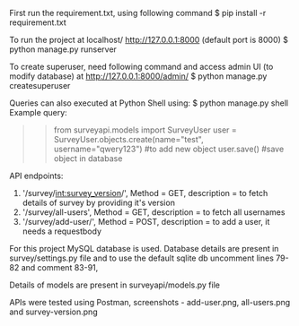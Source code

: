 First run the requirement.txt, using following command
$ pip install -r requirement.txt

To run the project at localhost/ http://127.0.0.1:8000 (default port is 8000)
$ python manage.py runserver

To create superuser, need following command and access admin UI (to modify database) at http://127.0.0.1:8000/admin/ 
$ python manage.py createsuperuser 

Queries can also executed at Python Shell using:
$ python manage.py shell
Example query: 
>> from surveyapi.models import SurveyUser
>> user = SurveyUser.objects.create(name="test", username="qwery123")      #to add new object
>> user.save()                      #save object in database

API endpoints:
1. '/survey/<int:survey_version>/', Method = GET, description = to fetch details of survey by providing it's version
2. '/survey/all-users', Method = GET, description = to fetch all usernames
3. '/survey/add-user/', Method = POST, description = to add a user, it needs a requestbody

For this project MySQL database is used.
Database details are present in survey/settings.py file and to use the default sqlite db uncomment lines 79-82 and comment 83-91,

Details of models are present in surveyapi/models.py file

APIs were tested using Postman, screenshots - add-user.png, all-users.png and survey-version.png